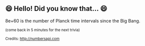 ## :smile: Hello! Did you know that... :smile:
8e+60 is the number of Planck time intervals since the Big Bang.

<sup>(come back in 5 minutes for the next trivia)</sup>


<sup>Credits: http://numbersapi.com</sup>
